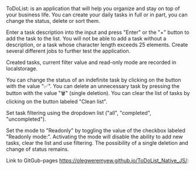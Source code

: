 ToDoList: is an application that will help you organize and stay on top of your business life.
You can create your daily tasks in full or in part, you can change the status, delete or sort them.

Enter a task description into the input and press "Enter" or the "+" button to add the task to the list.
You will not be able to add a task without a description, or a task whose character length exceeds 25 elements.
Сreate several different jobs to further test the application.

Сreated tasks, current filter value and read-only mode are recorded in localstorage.

You can change the status of an indefinite task by clicking on the button with the value "✅".
You can delete an unnecessary task by pressing the button with the value "🗑" (single deletion).
You can clear the list of tasks by clicking on the button labeled "Clean list".

Set task filtering using the dropdown list ("all", "completed", "uncompleted").

Set the mode to "Readonly" by toggling the value of the checkbox labeled "Readonly mode:".
Activating the mode will disable the ability to add new tasks, clear the list and use filtering.
The possibility of a single deletion and change of status remains.

Link to GitGub-pages  https://olegweremyew.github.io/ToDoList_Native_JS/: 
